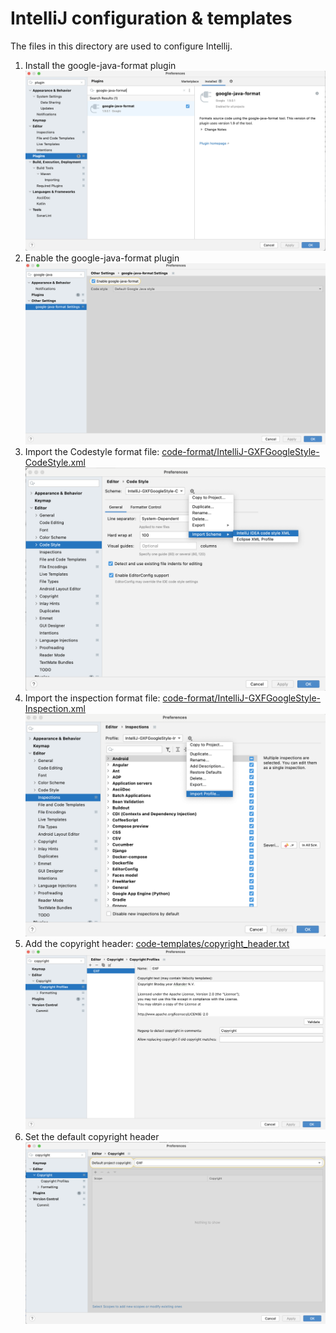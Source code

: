 # IntelliJ configuration & templates

The files in this directory are used to configure Intellij.

1. Install the google-java-format plugin
   ![Alt text](screenshots/1.%20install%20plugin.png)
2. Enable the google-java-format plugin
   ![Alt text](screenshots/2.%20enable%20plugin.png)
3. Import the Codestyle format file: [code-format/IntelliJ-GXFGoogleStyle-CodeStyle.xml](code-format/IntelliJ-GXFGoogleStyle-CodeStyle.xml)
   ![Alt text](screenshots/3.%20import%20codestyle.png)
4. Import the inspection format file: [code-format/IntelliJ-GXFGoogleStyle-Inspection.xml](code-format/IntelliJ-GXFGoogleStyle-Inspection.xml)
   ![Alt text](screenshots/4.%20import%20Inspection.png)
5. Add the copyright header: [code-templates/copyright_header.txt](code-templates/copyright_header.txt)
   ![Alt text](screenshots/5.%20add%20copyright.png)
6. Set the default copyright header
   ![Alt text](screenshots/6.%20set%20default%20copyright.png)
